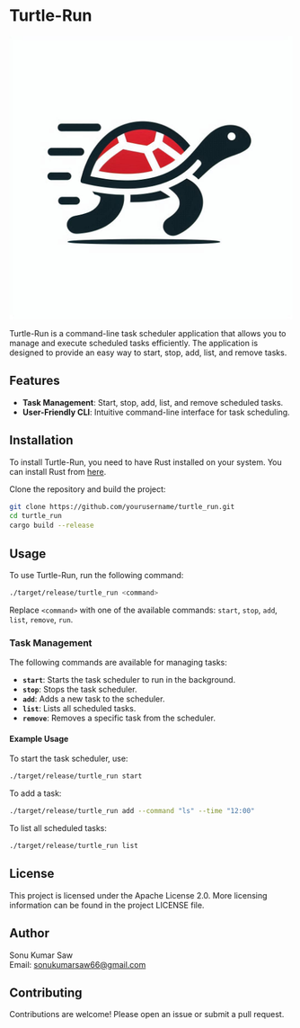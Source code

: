 # Turtle-Run

![Turtle-Run Logo](logo.png)

Turtle-Run is a command-line task scheduler application that allows you to manage and execute scheduled tasks efficiently. The application is designed to provide an easy way to start, stop, add, list, and remove tasks.

## Features

- **Task Management**: Start, stop, add, list, and remove scheduled tasks.
- **User-Friendly CLI**: Intuitive command-line interface for task scheduling.

## Installation

To install Turtle-Run, you need to have Rust installed on your system. You can install Rust from [here](https://www.rust-lang.org/tools/install).

Clone the repository and build the project:

```sh
git clone https://github.com/yourusername/turtle_run.git
cd turtle_run
cargo build --release
```

## Usage

To use Turtle-Run, run the following command:

```sh
./target/release/turtle_run <command>
```

Replace `<command>` with one of the available commands: `start`, `stop`, `add`, `list`, `remove`, `run`.

### Task Management

The following commands are available for managing tasks:

- **`start`**: Starts the task scheduler to run in the background.
- **`stop`**: Stops the task scheduler.
- **`add`**: Adds a new task to the scheduler.
- **`list`**: Lists all scheduled tasks.
- **`remove`**: Removes a specific task from the scheduler.

#### Example Usage

To start the task scheduler, use:

```sh
./target/release/turtle_run start
```

To add a task:

```sh
./target/release/turtle_run add --command "ls" --time "12:00"
```

To list all scheduled tasks:

```sh
./target/release/turtle_run list
```

## License

This project is licensed under the Apache License 2.0. More licensing information can be found in the project LICENSE file.

## Author

Sonu Kumar Saw  
Email: [sonukumarsaw66@gmail.com](mailto:sonukumarsaw66@gmail.com)

## Contributing

Contributions are welcome! Please open an issue or submit a pull request.
